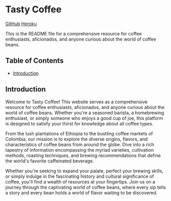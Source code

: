# Tasty Coffee

[GitHub](https://orgnatedrake.github.io/milestone-project-2/)
[Heroku](https://milestone-3-project-29f9ad62c493.herokuapp.com/get_coffee#)

This is the README file for a comprehensive resource for coffee enthusiasts, aficionados, and anyone curious about the world of coffee beans.

## Table of Contents

- [Introduction](#introduction)

## Introduction

Welcome to Tasty Coffee! This website serves as a comprehensive resource for coffee enthusiasts, aficionados, and anyone curious about the world of coffee beans. Whether you're a seasoned barista, a homebrewing enthusiast, or simply someone who enjoys a good cup of joe, this platform is designed to satisfy your thirst for knowledge about all coffee types.

From the lush plantations of Ethiopia to the bustling coffee markets of Colombia, our mission is to explore the diverse origins, flavors, and characteristics of coffee beans from around the globe. Dive into a rich tapestry of information encompassing the myriad varieties, cultivation methods, roasting techniques, and brewing recommendations that define the world's favorite caffeinated beverage.

Whether you're seeking to expand your palate, perfect your brewing skills, or simply indulge in the fascinating history and cultural significance of coffee, you'll find a wealth of resources at your fingertips. Join us on a journey through the captivating world of coffee beans, where every sip tells a story and every bean holds a world of flavor waiting to be discovered.